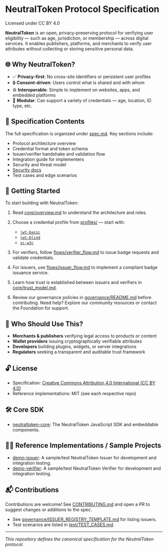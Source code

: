 # NeutralToken Protocol Specification
Licensed under CC BY 4.0


**NeutralToken** is an open, privacy-preserving protocol for verifying user eligibility — such as age, jurisdiction, or membership — across digital services. It enables publishers, platforms, and merchants to verify user attributes without collecting or storing sensitive personal data.

## 🌐 Why NeutralToken?

- ✅ **Privacy-first**: No cross-site identifiers or persistent user profiles
- 🔒 **Consent-driven**: Users control what is shared and with whom
- ⚙️ **Interoperable**: Simple to implement on websites, apps, and embedded platforms
- 🧩 **Modular**: Can support a variety of credentials — age, location, ID type, etc.

## 🧾 Specification Contents

The full specification is organized under [spec.md](spec.md). Key sections include:
- Protocol architecture overview
- Credential format and token schema
- Issuer/verifier handshake and validation flow
- Integration guide for implementers
- Security and threat model
- [Security docs](security/README.md)
- Test cases and edge scenarios

## 🚀 Getting Started

To start building with NeutralToken:

1. Read [core/overview.md](core/overview.md) to understand the architecture and roles.
2. Choose a credential profile from [profiles/](profiles/) — start with:
   - [`jwt-basic`](profiles/jwt-basic.md)
   - [`jwt-blind`](profiles/jwt-blind.md)
   - [`vc-w3c`](profiles/vc-w3c.md)
3. For verifiers, follow [flows/verifier_flow.md](flows/verifier_flow.md) to issue badge requests and validate credentials.
4. For issuers, use [flows/issuer_flow.md](flows/issuer_flow.md) to implement a compliant badge issuance service.
5. Learn how trust is established between issuers and verifiers in [core/trust_model.md](core/trust_model.md).

6. Review our governance policies in [governance/README.md](governance/README.md) before contributing.
Need help? Explore our community resources or contact the Foundation for support.

## 📖 Who Should Use This?

- **Merchants & publishers** verifying legal access to products or content
- **Wallet providers** issuing cryptographically verifiable attributes
- **Developers** building plugins, widgets, or server integrations
- **Regulators** seeking a transparent and auditable trust framework

## 🔓 License

- Specification: [Creative Commons Attribution 4.0 International (CC BY 4.0)](https://creativecommons.org/licenses/by/4.0/)
- Reference implementations: MIT (see each respective repo)

## 🛠 Core SDK

- [neutraltoken-core](https://github.com/NeutralToken-Foundation/neutraltoken): The NeutralToken JavaScript SDK and embeddable components.

## 🧑‍💻 Reference Implementations / Sample Projects

- [demo-issuer](https://github.com/NeutralToken-Foundation/demo-issuer): A sample/test NeutralToken Issuer for development and integration testing.
- [demo-verifier](https://github.com/NeutralToken-Foundation/demo-verifier): A sample/test NeutralToken Verifier for development and integration testing.

## 📬 Contributions

Contributions are welcome! See [CONTRIBUTING.md](CONTRIBUTING.md) and open a PR to suggest changes or additions to the spec.

- See [governance/ISSUER_REGISTRY_TEMPLATE.md](governance/ISSUER_REGISTRY_TEMPLATE.md) for listing issuers.
- Test scenarios are listed in [test/TEST_CASES.md](test/TEST_CASES.md).

---
*This repository defines the canonical specification for the NeutralToken protocol.*

